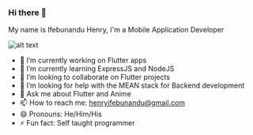 ### Hi there 👋

My name is Ifebunandu Henry, I'm a Mobile Application Developer


![alt text](https://avatars.githubusercontent.com/u/54851623?v=4)

<!--
**maykhid/maykhid** is a ✨ _special_ ✨ repository because its `README.md` (this file) appears on your GitHub profile.

Here are some ideas to get you started:

- 🔭 I’m currently working on ...
- 🌱 I’m currently learning ExpressJS and NodeJS
- 👯 I’m looking to collaborate on Flutter projects
- 🤔 I’m looking for help with MEAN the stack for Backend development
- 💬 Ask me about Flutter and Anime
- 📫 How to reach me: henryifebunandu@gmail.com
- 😄 Pronouns: He/Him/His
- ⚡ Fun fact: Self taught programmer
-->
- 🔭 I’m currently working on Flutter apps
- 🌱 I’m currently learning ExpressJS and NodeJS
- 👯 I’m looking to collaborate on Flutter projects
- 🤔 I’m looking for help with the MEAN stack for Backend development
- 💬 Ask me about Flutter and Anime
- 📫 How to reach me: henryifebunandu@gmail.com
- 😄 Pronouns: He/Him/His
- ⚡ Fun fact: Self taught programmer
